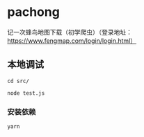 # pachong
记一次蜂鸟地图下载（初学爬虫）（登录地址：https://www.fengmap.com/login/login.html）
## 本地调试
```
cd src/
```
```
node test.js
```
### 安装依赖
```
yarn
```
